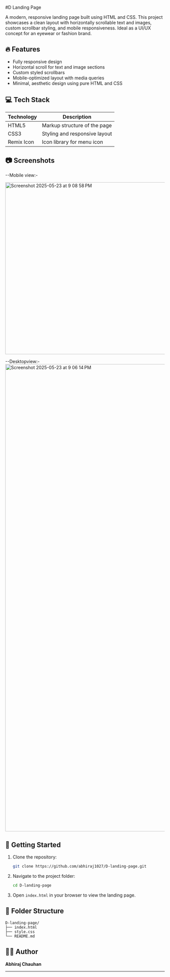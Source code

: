 #D Landing Page

A modern, responsive landing page built using HTML and CSS. This project showcases a clean layout with horizontally scrollable text and images, custom scrollbar styling, and mobile responsiveness. Ideal as a UI/UX concept for an eyewear or fashion brand.

## 🔥 Features

- Fully responsive design  
- Horizontal scroll for text and image sections  
- Custom styled scrollbars  
- Mobile-optimized layout with media queries  
- Minimal, aesthetic design using pure HTML and CSS  

## 💻 Tech Stack

| Technology | Description                      |
|------------|----------------------------------|
| HTML5      | Markup structure of the page     |
| CSS3       | Styling and responsive layout    |
| Remix Icon | Icon library for menu icon       |

## 📷 Screenshots

--Mobile view:-

<img width="541" alt="Screenshot 2025-05-23 at 9 08 58 PM" src="https://github.com/user-attachments/assets/3801cbbb-4528-45da-ade7-5828802722b2" />

--Desktopview:-
<img width="1470" alt="Screenshot 2025-05-23 at 9 06 14 PM" src="https://github.com/user-attachments/assets/db871458-7cf8-4968-b0d0-b1646d5f49b1" />


## 🚀 Getting Started

1. Clone the repository:
   ```bash
   git clone https://github.com/abhiraj1027/D-landing-page.git
   ```

2. Navigate to the project folder:
   ```bash
   cd D-landing-page
   ```

3. Open `index.html` in your browser to view the landing page.

## 📁 Folder Structure

```
D-landing-page/
├── index.html
├── style.css
└── README.md
```

## 🧑‍💻 Author

**Abhiraj Chauhan**

---


